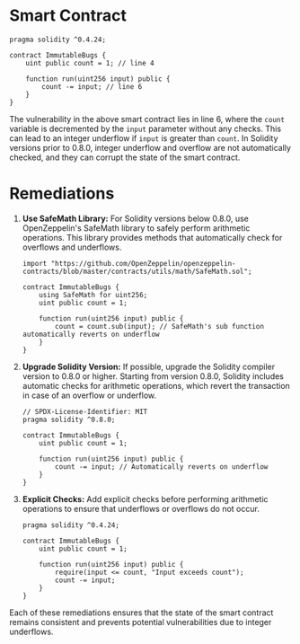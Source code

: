 # Smart Contract

```solidity
pragma solidity ^0.4.24;

contract ImmutableBugs {
    uint public count = 1; // line 4

    function run(uint256 input) public {
        count -= input; // line 6
    }
}
```

The vulnerability in the above smart contract lies in line 6, where the `count` variable is decremented by the `input` parameter without any checks. This can lead to an integer underflow if `input` is greater than `count`. In Solidity versions prior to 0.8.0, integer underflow and overflow are not automatically checked, and they can corrupt the state of the smart contract.

# Remediations

1. **Use SafeMath Library:** For Solidity versions below 0.8.0, use OpenZeppelin's SafeMath library to safely perform arithmetic operations. This library provides methods that automatically check for overflows and underflows.
   ```solidity
   import "https://github.com/OpenZeppelin/openzeppelin-contracts/blob/master/contracts/utils/math/SafeMath.sol";

   contract ImmutableBugs {
       using SafeMath for uint256;
       uint public count = 1;

       function run(uint256 input) public {
           count = count.sub(input); // SafeMath's sub function automatically reverts on underflow
       }
   }
   ```

2. **Upgrade Solidity Version:** If possible, upgrade the Solidity compiler version to 0.8.0 or higher. Starting from version 0.8.0, Solidity includes automatic checks for arithmetic operations, which revert the transaction in case of an overflow or underflow.
   ```solidity
   // SPDX-License-Identifier: MIT
   pragma solidity ^0.8.0;

   contract ImmutableBugs {
       uint public count = 1;

       function run(uint256 input) public {
           count -= input; // Automatically reverts on underflow
       }
   }
   ```

3. **Explicit Checks:** Add explicit checks before performing arithmetic operations to ensure that underflows or overflows do not occur.
   ```solidity
   pragma solidity ^0.4.24;

   contract ImmutableBugs {
       uint public count = 1;

       function run(uint256 input) public {
           require(input <= count, "Input exceeds count");
           count -= input;
       }
   }
   ```

Each of these remediations ensures that the state of the smart contract remains consistent and prevents potential vulnerabilities due to integer underflows.